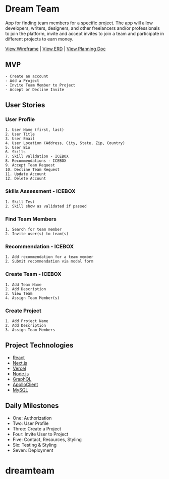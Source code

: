 # Dream Team

App for finding team members for a specific project. The app will allow developers, writers, designers, and other freelancers and/or professionals to join the platform, invite and accept invites to join a team and participate in different projects to earn money.

[View Wireframe](https://xd.adobe.com/view/23ccdd4a-d43b-4fcd-990f-181b2eb63eb1-769f/?fullscreen&hints=off) | [View ERD](https://drive.google.com/file/d/1QKwxipbl_yaqahZk4HWHeylWMtlgKzTt/view?usp=sharing) |
[View Planning Doc](https://docs.google.com/document/d/1SYWV5EvkljfyUwyKrXmCvZhy8wkK-mZGv4iht9jlkJg/edit?usp=sharing)

## MVP

    - Create an account
    - Add a Project
    - Invite Team Member to Project
    - Accept or Decline Invite

## User Stories

### User Profile

    1. User Name (first, last)
    2. User Title
    3. User Email
    4. User Location (Address, City, State, Zip, Country)
    5. User Bio
    6. Skills
    7. Skill validation - ICEBOX
    8. Recommendations - ICEBOX
    9. Accept Team Request
    10. Decline Team Request
    11. Update Account
    12. Delete Account

### Skills Assessment - ICEBOX

    1. Skill Test
    2. Skill show as validated if passed

### Find Team Members

    1. Search for team member
    2. Invite user(s) to team(s)

### Recommendation - ICEBOX

    1. Add recommendation for a team member
    2. Submit recommendation via modal form

### Create Team - ICEBOX

    1. Add Team Name
    2. Add Description
    3. View Team
    4. Assign Team Member(s)

### Create Project

    1. Add Project Name
    2. Add Description
    3. Assign Team Members

## Project Technologies

- [React](https://reactjs.org/)
- [Next.js](https://nextjs.org/)
- [Vercel](https://vercel.com/)
- [Node.js](https://nodejs.org/en/)
- [GraphQL](https://graphql.org/)
- [ApolloClient](https://www.apollographql.com/docs/react/)
- [MySQL](https://www.mysql.com/)

## Daily Milestones

- One: Authorization
- Two: User Profile
- Three: Create a Project
- Four: Invite User to Project
- Five: Contact, Resources, Styling
- Six: Testing & Styling
- Seven: Deployment

# dreamteam
